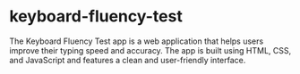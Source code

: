 # keyboard-fluency-test
The Keyboard Fluency Test app is a web application that helps users improve their typing speed and accuracy. The app is built using HTML, CSS, and JavaScript and features a clean and user-friendly interface.
